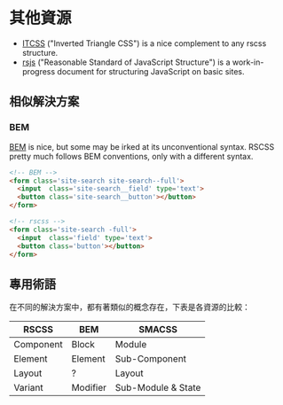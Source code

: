 # 其他資源

 * [ITCSS](https://speakerdeck.com/dafed/managing-css-projects-with-itcss#49) ("Inverted Triangle CSS") is a nice complement to any rscss structure.
 * [rsjs](http://ricostacruz.com/rsjs/) ("Reasonable Standard of JavaScript Structure") is a work-in-progress document for structuring JavaScript on basic sites.

相似解決方案
----

### BEM
[BEM] is nice, but some may be irked at its unconventional syntax. RSCSS pretty much follows BEM conventions, only with a different syntax.

~~~html
<!-- BEM -->
<form class='site-search site-search--full'>
  <input  class='site-search__field' type='text'>
  <button class='site-search__button'></button>
</form>
~~~

~~~html
<!-- rscss -->
<form class='site-search -full'>
  <input  class='field' type='text'>
  <button class='button'></button>
</form>
~~~

## 專用術語

<!-- Terminologies -->

在不同的解決方案中，都有著類似的概念存在，下表是各資源的比較：

<!-- The same concepts exist in similar ways in other CSS structuring ideologies. -->

| RSCSS     | BEM      | SMACSS        |
| ---       | ---      | ---           |
| Component | Block    | Module        |
| Element   | Element  | Sub-Component |
| Layout    | ?        | Layout        |
| Variant   | Modifier | Sub-Module & State |

[BEM]: http://bem.info/
[Smacss]: https://smacss.com/

